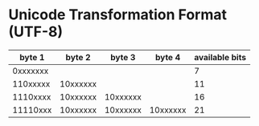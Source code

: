 # Unicode Transformation Format (UTF-8)

| byte 1   | byte 2   | byte 3   | byte 4   | available bits |
| -------- | -------- | -------- | -------- | -------------- |
| 0xxxxxxx |          |          |          | 7              |
| 110xxxxx | 10xxxxxx |          |          | 11             |
| 1110xxxx | 10xxxxxx | 10xxxxxx |          | 16             |
| 11110xxx | 10xxxxxx | 10xxxxxx | 10xxxxxx | 21             |
